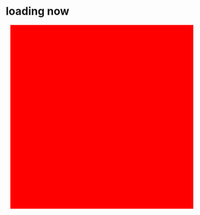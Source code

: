 # loading now
<style>
    .contain{
        position: absolute;
        width: 50vw;
        height: 50vw;
        left: 25vw;
        background-color: red;
    }
</style>
<div class="contain"> </div>